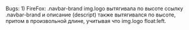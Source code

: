 Bugs:
    1) FireFox: .navbar-brand img.logo вытягивала по высоте ссылку .navbar-brand и описание (descript) также вытягивался по высоте, притом в произвольной длине, учитывая что img.logo float:left.